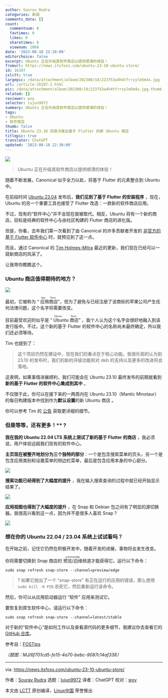 ```yaml
---
author: Sourav Rudra
categories: 新闻
comments_data: []
count:
  commentnum: 0
  favtimes: 0
  likes: 0
  sharetimes: 0
  viewnum: 2068
date: '2023-08-18 22:38:00'
editorchoice: false
excerpt: Ubuntu 正在升级其软件商店以提供顺滑的体验！
fromurl: https://news.itsfoss.com/ubuntu-23-10-ubuntu-store/
id: 16107
islctt: true
largepic: /data/attachment/album/202308/18/223753a4h4tfrrzylm5m4x.jpg
url: /article-16107-1.html
pic: /data/attachment/album/202308/18/223753a4h4tfrrzylm5m4x.jpg.thumb.jpg
related: []
reviewer: wxy
selector: lujun9972
summary: Ubuntu 正在升级其软件商店以提供顺滑的体验！
tags:
- Ubuntu
- 软件商店
thumb: false
title: Ubuntu 23.10 将首次推出基于 Flutter 的新 Ubuntu 商店
titlepic: true
translator: ChatGPT
updated: '2023-08-18 22:38:00'
---
```


![](/data/attachment/album/202308/18/223753a4h4tfrrzylm5m4x.jpg)



> 
> Ubuntu 正在升级其软件商店以提供顺滑的体验！
> 
> 
> 


随着不断发展，Canonical 似乎全力以赴，将基于 Flutter 的元素整合到 Ubuntu 中。


在前段时间 [Ubuntu 23.04](https://news.itsfoss.com/ubuntu-23-04-release/) 发布后，**我们见到了基于 Flutter 的安装程序** ，现在，Ubuntu 的另一个重要工具也接受了 Flutter 改造：一款新的软件商店应用。


不过，现有的“软件中心”并不会现在就被取代。相反，Ubuntu 将有一个新的商店，目标是经典的软件中心与由社区构建的 Flutter 商店的进化版。


但是，你看，去年我们第一次看到了由 Canonical 的许多贡献者开发的 [非官方的基于 Flutter 软件中心](https://news.itsfoss.com/unofficial-flutter-ubuntu-software/) 时，就预见到了这一点。


而且，通过 Canonical 的 [Tim Holmes-Mitra](https://github.com/tim-hm?ref=news.itsfoss.com) 最近的更新，我们现在已经可以一窥新商店的风采了。


让我带你瞧瞧这个。


### Ubuntu 商店值得期待的地方？


![](/data/attachment/album/202308/18/223821eiobkhhg8ruxhx7u.jpg)


最初，它被称为 “<ruby> 应用商店 <rt>  App Store </rt></ruby>”，但为了避免与已经注册了该商标的苹果公司产生任何法律问题，这个名字将需要改变。


目前最受欢迎的似乎是 “<ruby> Ubuntu 商店 <rt>  Ubuntu Store </rt></ruby>” ，我个人认为这个名字会很好地融入到该发行版中。不过，这个新的基于 Flutter 的软件中心的名称尚未最终确定，所以我们还必须等待。


Tim 也提到了：



> 
> 这个项目仍然在建设中，现在我们的重点在于核心功能。我很乐观的认为到 23.10 的发布时，我们的新的评级功能和对 deb 的支持以及更多的改进将会落地。
> 
> 
> 


这表明，如果事情进展顺利，我们可能会在 Ubuntu 23.10 最终发布的前期就看到 **新的基于 Flutter 的软件中心集成到其中** 。


不仅限于此，你可以在接下来的一两周内在 Ubuntu 23.10（Mantic Minotaur）的每日构建版本中找到作为**默认设置**的新 Ubuntu 商店 。


你可以参考 Tim 的 [公告](https://discourse.ubuntu.com/t/an-update-on-app-store-ubuntu-store/37770?ref=news.itsfoss.com) 获取更详细的细节。


### 但是等等，还有更多！\*\* ?


**我在我的 Ubuntu 22.04 LTS 系统上测试了新的基于 Flutter 的商店** ，我必须说，用户体验远超我们现有的软件中心。


**主页现在被整齐地划分为三个独特的部分**：一个是包含搜索菜单的页头，另一个是包含应用类别和设置菜单的侧边栏菜单，最后是包含应用本身的中心部分。


![](/data/attachment/album/202308/18/223821c1fb11t41xk8izzi.jpg)


**搜索功能已经得到了大幅度的提升** ，我在输入搜索查询的过程中就已经开始显示结果了。


![](/data/attachment/album/202308/18/223821ytxax4f5a6cfvafh.jpg)


**应用视图也得到了大幅度的提升** ，在 Snap 和 Debian 包之间有了明显的源切换器。我很高兴看到这一点，因为并不是很多人喜欢 Snap ?


![](/data/attachment/album/202308/18/223822c333313gykxdygou.jpg)


### 想在你的 Ubuntu 22.04 / 23.04 系统上试试看吗？


在开始之前，记住它仍然在积极开发中，随着开发的进展，事物将会发生改变。


你将需要切换到 Snap 商店的 <ruby> 预览/边缘 <rt>  preview/edge </rt></ruby> 频道才能获得它。运行以下命令：



```
sudo snap refresh snap-store --channel=preview/edge

```


> 
> ? 如果它抛出了一个 “snap-store” 有正在运行的应用的错误，那么使用 `sudo kill -9 PID` 杀死它，然后重新运行该命令。
> 
> 
> 


然后，你可以从应用启动器运行 “软件” 应用来测试它。


要恢复到原生软件中心，请运行以下命令：



```
sudo snap refresh snap-store --channel=latest/stable

```

对于新的“软件中心”是如何工作以及查看源代码的更多细节，我建议你去查看它的 [GitHub 仓库](https://github.com/ubuntu/app-store?ref=news.itsfoss.com)。


参考自：[FOSTips](https://fostips.com/ubuntu-23-10-adopt-flutter-software-app/?ref=news.itsfoss.com)


*（题图：MJ/6f701cd5-fe15-4a70-bebc-9087c14af338）*




---


via: <https://news.itsfoss.com/ubuntu-23-10-ubuntu-store/>


作者：[Sourav Rudra](https://news.itsfoss.com/author/sourav/) 选题：[lujun9972](https://github.com/lujun9972) 译者：ChatGPT 校对：[wxy](https://github.com/wxy)


本文由 [LCTT](https://github.com/LCTT/TranslateProject) 原创编译，[Linux中国](https://linux.cn/) 荣誉推出